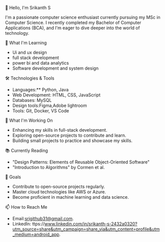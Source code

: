 👋 Hello, I'm Srikanth S

I'm a passionate computer science enthusiast currently pursuing my MSc in Computer Science. I recently completed my Bachelor of Computer Applications (BCA), and I'm eager to dive deeper into the world of technology.

🧠 What I'm Learning
- Ui and ux design
- full stack development
- power bi and data analytics
- Software development and system design

 🛠️ Technologies & Tools
- Languages:** Python, Java 
- Web Development: HTML, CSS, JavaScript
- Databases: MySQL
- Design tools:Figma,Adobe lightroom
- Tools: Git, Docker, VS Code

 🌱 What I'm Working On
- Enhancing my skills in full-stack development.
- Exploring open-source projects to contribute and learn.
- Building small projects to practice and showcase my skills.

 📚 Currently Reading
- "Design Patterns: Elements of Reusable Object-Oriented Software"
- "Introduction to Algorithms" by Cormen et al.

🚀 Goals
- Contribute to open-source projects regularly.
- Master cloud technologies like AWS or Azure.
- Become proficient in machine learning and data science.

 📫 How to Reach Me
- Email:srigithub31@gmail.com.
- LinkedIn: ttps://www.linkedin.com/in/srikanth-s-2432a0320?utm_source=share&utm_campaign=share_via&utm_content=profile&utm_medium=android_app.


